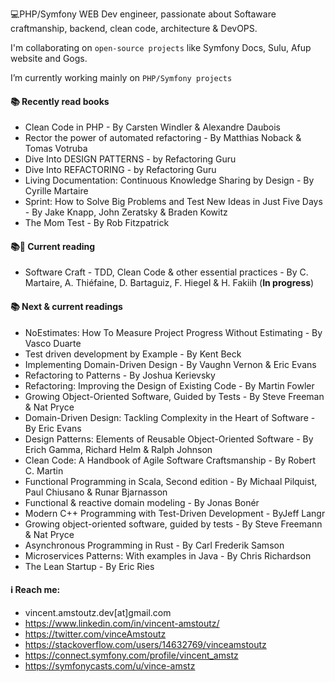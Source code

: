 💻PHP/Symfony WEB Dev engineer, passionate about  Softaware craftmanship, backend, clean code, architecture & DevOPS.

I'm collaborating on `open-source projects` like Symfony Docs, Sulu, Afup website and Gogs.

I’m currently working mainly on `PHP/Symfony projects`

#### 📚 Recently read books
- Clean Code in PHP - By Carsten Windler & Alexandre Daubois
- Rector the power of automated refactoring - By Matthias Noback & Tomas Votruba
- Dive Into DESIGN PATTERNS - by Refactoring Guru
- Dive Into REFACTORING - by Refactoring Guru
- Living Documentation: Continuous Knowledge Sharing by Design - By Cyrille Martaire
- Sprint: How to Solve Big Problems and Test New Ideas in Just Five Days - By Jake Knapp, John Zeratsky & Braden Kowitz 
- The Mom Test - By Rob Fitzpatrick

#### 📚📶 Current reading
- Software Craft - TDD, Clean Code & other essential practices - By C. Martaire, A. Thiéfaine, D. Bartaguiz, F. Hiegel & H. Fakiih (**In progress**)

#### 📚 Next & current readings
- NoEstimates: How To Measure Project Progress Without Estimating - By Vasco Duarte
- Test driven development by Example - By Kent Beck
- Implementing Domain-Driven Design - By Vaughn Vernon & Eric Evans
- Refactoring to Patterns - By Joshua Kerievsky
- Refactoring: Improving the Design of Existing Code - By Martin Fowler
- Growing Object-Oriented Software, Guided by Tests - By Steve Freeman & Nat Pryce
- Domain-Driven Design: Tackling Complexity in the Heart of Software - By Eric Evans
- Design Patterns: Elements of Reusable Object-Oriented Software - By Erich Gamma, Richard Helm & Ralph Johnson
- Clean Code: A Handbook of Agile Software Craftsmanship - By Robert C. Martin
- Functional Programming in Scala, Second edition - By Michaal Pilquist, Paul Chiusano & Runar Bjarnasson
- Functional & reactive domain modeling - By Jonas Bonér
- Modern C++ Programming with Test-Driven Development - ByJeff Langr
- Growing object-oriented software, guided by tests - By Steve Freemann & Nat Pryce
- Asynchronous Programming in Rust - By Carl Frederik Samson
- Microservices Patterns: With examples in Java - By Chris Richardson
- The Lean Startup - By Eric Ries

#### ℹ️ Reach me:
  -    vincent.amstoutz.dev[at]gmail.com
  -    https://www.linkedin.com/in/vincent-amstoutz/
  -    https://twitter.com/vinceAmstoutz
  -    https://stackoverflow.com/users/14632769/vinceamstoutz
  -    https://connect.symfony.com/profile/vincent_amstz
  -    https://symfonycasts.com/u/vince-amstz
